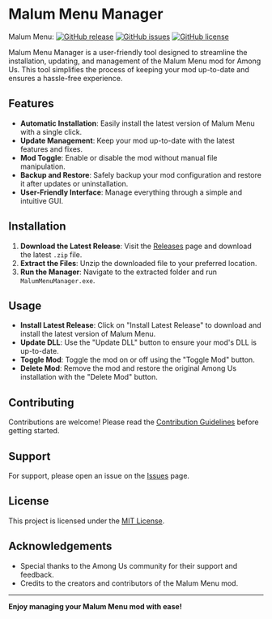# Malum Menu Manager

Malum Menu:
[![GitHub release](https://img.shields.io/github/release/scp222thj/MalumMenu.svg)](https://github.com/scp222thj/MalumMenu/releases)
[![GitHub issues](https://img.shields.io/github/issues/scp222thj/MalumMenu.svg)](https://github.com/scp222thj/MalumMenu/issues)
[![GitHub license](https://img.shields.io/github/license/scp222thj/MalumMenu.svg)](https://github.com/scp222thj/MalumMenu/blob/main/LICENSE)

Malum Menu Manager is a user-friendly tool designed to streamline the installation, updating, and management of the Malum Menu mod for Among Us. This tool simplifies the process of keeping your mod up-to-date and ensures a hassle-free experience.

## Features

- **Automatic Installation**: Easily install the latest version of Malum Menu with a single click.
- **Update Management**: Keep your mod up-to-date with the latest features and fixes.
- **Mod Toggle**: Enable or disable the mod without manual file manipulation.
- **Backup and Restore**: Safely backup your mod configuration and restore it after updates or uninstallation.
- **User-Friendly Interface**: Manage everything through a simple and intuitive GUI.

## Installation

1. **Download the Latest Release**: Visit the [Releases](https://github.com/scp222thj/MalumMenu/releases) page and download the latest `.zip` file.
2. **Extract the Files**: Unzip the downloaded file to your preferred location.
3. **Run the Manager**: Navigate to the extracted folder and run `MalumMenuManager.exe`.

## Usage

- **Install Latest Release**: Click on "Install Latest Release" to download and install the latest version of Malum Menu.
- **Update DLL**: Use the "Update DLL" button to ensure your mod's DLL is up-to-date.
- **Toggle Mod**: Toggle the mod on or off using the "Toggle Mod" button.
- **Delete Mod**: Remove the mod and restore the original Among Us installation with the "Delete Mod" button.

## Contributing

Contributions are welcome! Please read the [Contribution Guidelines](CONTRIBUTING.md) before getting started.

## Support

For support, please open an issue on the [Issues](https://github.com/scp222thj/MalumMenu/issues) page.

## License

This project is licensed under the [MIT License](LICENSE).

## Acknowledgements

- Special thanks to the Among Us community for their support and feedback.
- Credits to the creators and contributors of the Malum Menu mod.

---

**Enjoy managing your Malum Menu mod with ease!**
